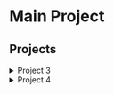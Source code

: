 # Main Project

## Projects

<details><summary>Project 3</summary>

## A python test project.
This code snippet will produce a dataframe with each row containing:
- the original number
- Its prime factors
- Its factorial
- And the sum of all numbers leading up to it
## In two formats:
- py
- ipynb

</details>
<details><summary>Project 4</summary>

## A Pythagoras project.
This code snippet will produce all of the numbers that can be part of a Pythagoras:
- All the numbers by order
- Besides all the Triplets
## In two formats:
- py
- ipynb

</details>
